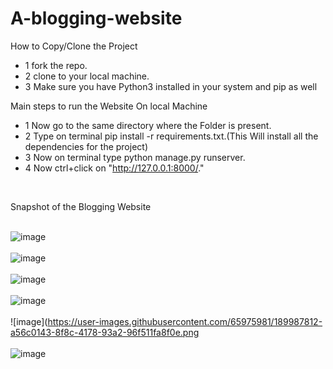 # A-blogging-website


How to Copy/Clone the Project
<br />
- 1 fork the repo.
- 2 clone to your local machine.
- 3 Make sure you have Python3 installed in your system and pip as well

Main steps to run the Website On local Machine
<br />
- 1 Now go to the same directory where the Folder is present.
- 2 Type on terminal pip install -r requirements.txt.(This Will install all the dependencies for the project)
- 3 Now on terminal type python manage.py runserver.
- 4 Now ctrl+click on "http://127.0.0.1:8000/."
<br />

Snapshot of the Blogging Website
<br /><br />

![image](https://user-images.githubusercontent.com/65975981/189988771-be029f77-66da-48aa-aa24-c00b451cfa30.png)
<br /><br />
![image](https://user-images.githubusercontent.com/65975981/189988670-df94cfd8-9044-4cac-b2da-8ec701c145ea.png)
<br /><br />
![image](https://user-images.githubusercontent.com/65975981/189988909-4d4fd590-c9bd-4d11-8677-c59fcc30b081.png)
<br /><br />
![image](https://user-images.githubusercontent.com/65975981/189988600-b773a142-0ad1-4d2d-962c-423a1c107a25.png)
<br /><br />
![image](https://user-images.githubusercontent.com/65975981/189987812-a56c0143-8f8c-4178-93a2-96f511fa8f0e.png
<br /><br />
![image](https://user-images.githubusercontent.com/65975981/189988523-6ebafc59-40eb-4c64-ab1c-7a4556b6957a.png)
